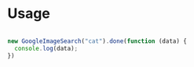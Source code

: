 
# Usage

```javascript

new GoogleImageSearch("cat").done(function (data) {
  console.log(data);
})

```